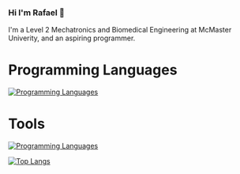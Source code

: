 ### Hi I'm Rafael 👋

I'm a Level 2 Mechatronics and Biomedical Engineering at McMaster Univerity, and an aspiring programmer.

# Programming Languages

[![Programming Languages](https://skillicons.dev/icons?i=c,cpp,py,rust,bash,js,matlab,haskell)](https://skillicons.dev)

# Tools
[![Programming Languages](https://skillicons.dev/icons?i=linux,neovim,vscode)](https://skillicons.dev)

[![Top Langs](https://github-readme-stats.vercel.app/api/top-langs/?username=Rafififi&langs_count=8&theme=nord&hide=html)](https://github.com/Rafififi/)

<!--
**Rafififi/Rafififi** is a ✨ _special_ ✨ repository because its `README.md` (this file) appears on your GitHub profile.

Here are some ideas to get you started:

- 🔭 I’m currently working on ...
- 🌱 I’m currently learning ...
- 👯 I’m looking to collaborate on ...
- 🤔 I’m looking for help with ...
- 💬 Ask me about ...
- 📫 How to reach me: ...
- 😄 Pronouns: ...
- ⚡ Fun fact: ...
-->
